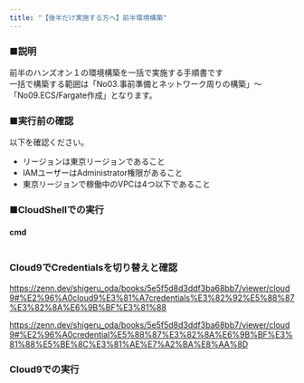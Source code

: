 ```yaml
---
title: "【後半だけ実施する方へ】前半環境構築"
---
```

### ■説明
前半のハンズオン１の環境構築を一括で実施する手順書です  
一括で構築する範囲は「No03.事前準備とネットワーク周りの構築」〜「No09.ECS/Fargate作成」となります。

### ■実行前の確認
以下を確認ください。
- リージョンは東京リージョンであること
- IAMユーザーはAdministrator権限があること
- 東京リージョンで稼働中のVPCは4つ以下であること

### ■CloudShellでの実行
#### cmd

```Cloud9
```

### Cloud9でCredentialsを切り替えと確認
https://zenn.dev/shigeru_oda/books/5e5f5d8d3ddf3ba68bb7/viewer/cloud9#%E2%96%A0cloud9%E3%81%A7credentials%E3%82%92%E5%88%87%E3%82%8A%E6%9B%BF%E3%81%88

https://zenn.dev/shigeru_oda/books/5e5f5d8d3ddf3ba68bb7/viewer/cloud9#%E2%96%A0credential%E5%88%87%E3%82%8A%E6%9B%BF%E3%81%88%E5%BE%8C%E3%81%AE%E7%A2%BA%E8%AA%8D

### Cloud9での実行

